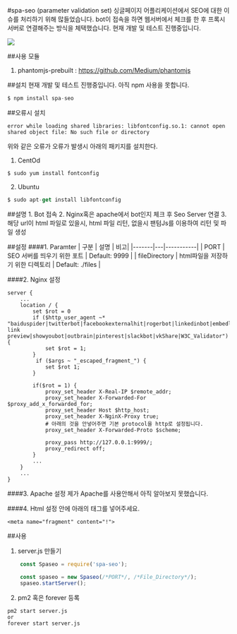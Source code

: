 #spa-seo (parameter validation set)
 싱글페이지 어플리케이션에서 SEO에 대한 이슈를 처리하기 위해 많들었습니다. bot이 접속을 하면 웹서버에서 체크를 한 후 프록시 서버로 연결해주는 방식을 체택했습니다. 현재 개발 및 테스트 진행중입니다.

![](https://github.com/mayajuni/spa-seo/blob/master/img.PNG?raw=true)

##사용 모듈
1. phantomjs-prebuilt : https://github.com/Medium/phantomjs

##설치
현재 개발 및 테스트 진행중입니다. 아직 npm 사용을 못합니다.
```javascript
$ npm install spa-seo
```

##오류시 설치
```
error while loading shared libraries: libfontconfig.so.1: cannot open shared object file: No such file or directory
```
위와 같은 오류가 오류가 발생시 아래의 패키지를 설치한다.
1. CentOd
```javascript
$ sudo yum install fontconfig
```
2. Ubuntu
```javascript
$ sudo apt-get install libfontconfig
```

##설명
	1. Bot 접속
	2. Nginx혹은 apache에서 bot인지 체크 후 Seo Server 연결
	3. 해당 url이 html 파일로 있을시, html 파일 리턴, 없을시 팬텀Js를 이용하여 리턴 및 파일 생성

##설정
####1. Paramter
| 구분  | 설명 | 비고|
|-------|---|-----------|
| PORT  | SEO 서버를 띄우기 위한 포트 | Default: 9999     |
| fileDirectory | html파일을 저장하기 위한 디렉토리  | Default: ./files      |

####2. Nginx 설정
```
server {
	...
    location / {
    	set $rot = 0
    	if ($http_user_agent ~* "baiduspider|twitterbot|facebookexternalhit|rogerbot|linkedinbot|embedly|quora link preview|showyoubot|outbrain|pinterest|slackbot|vkShare|W3C_Validator") {
            set $rot = 1;
        }
         if ($args ~ "_escaped_fragment_") {
            set $rot 1;
        }

        if($rot = 1) {
        	proxy_set_header X-Real-IP $remote_addr;
            proxy_set_header X-Forwarded-For $proxy_add_x_forwarded_for;
            proxy_set_header Host $http_host;
            proxy_set_header X-NginX-Proxy true;
            # 아래의 것을 안넣어주면 기본 protocol을 http로 설정됩니다.
            proxy_set_header X-Forwarded-Proto $scheme;

            proxy_pass http://127.0.0.1:9999/;
            proxy_redirect off;
        }
        ...
    }
    ...
}
```
####3. Apache 설정
 제가 Apache를 사용안해서 아직 알아보지 못했습니다.

####4. Html 설정
<hear>안에 아래의 태그를 넣어주세요.
```
<meta name="fragment" content="!">
```

##사용
1. server.js 만들기
```javascript
	const Spaseo = require('spa-seo');

    const spaseo = new Spaseo(/*PORT*/, /*File_Directory*/);
    spaseo.startServer();
```
2. pm2 혹은 forever 등록
```
pm2 start server.js
or
forever start server.js
```